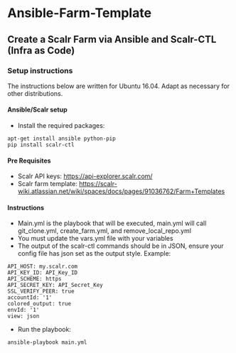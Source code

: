 # Ansible-Farm-Template

## Create a Scalr Farm via Ansible and Scalr-CTL (Infra as Code)

### Setup instructions

The instructions below are written for Ubuntu 16.04. Adapt as necessary for other distributions.

#### Ansible/Scalr setup

- Install the required packages:
```
apt-get install ansible python-pip
pip install scalr-ctl
```

#### Pre Requisites
- Scalr API keys: https://api-explorer.scalr.com/
- Scalr farm template: https://scalr-wiki.atlassian.net/wiki/spaces/docs/pages/91036762/Farm+Templates

#### Instructions
- Main.yml is the playbook that will be executed, main.yml will call git_clone.yml, create_farm.yml, and remove_local_repo.yml
- You must update the vars.yml file with your variables
- The output of the scalr-ctl commands should be in JSON, ensure your config file has json set as the output style. Example:
```
API_HOST: my.scalr.com
API_KEY_ID: API_Key_ID
API_SCHEME: https
API_SECRET_KEY: API_Secret_Key
SSL_VERIFY_PEER: true
accountId: '1'
colored_output: true
envId: '1'
view: json
```
- Run the playbook:
```
ansible-playbook main.yml
```
